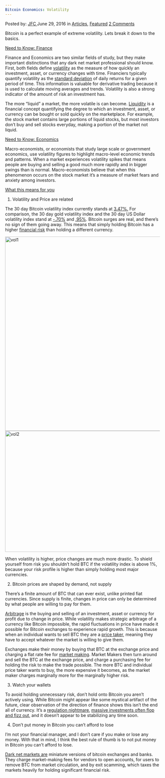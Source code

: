 ```yaml
---
Bitcoin Economics: Volatility
---
```

<article class="post-listing post-14659 post type-post status-publish format-standard has-post-thumbnail hentry category-deepdot-news tag-ecoinomics tag-volatility">
    <div class="post-inner">
    <p class="post-meta">
    <span>Posted by: <a href="https://www.deepdotweb.com/author/jfc/" title="">JFC </a></span>
    <span>June 29, 2016</span>
    <span>in <a href="https://www.deepdotweb.com/category/articles/" rel="category tag">Articles</a>, <a href="https://www.deepdotweb.com/category/deepdot-news/" rel="category tag">Featured</a></span>
    <span><a href="https://www.deepdotweb.com/2016/06/29/ecoinomics/#comments">2 Comments</a></span>
    </p>
    <div class="clear"></div>
    <div class="entry">
    <p>Bitcoin is a perfect example of extreme volatility. Lets break it down to the basics.</p>
    <p><u>Need to Know: Finance</u></p>
    <p>Finance and Economics are two similar fields of study, but they make important distinctions that any dark net market professional should know. First, both fields define <a href="http://financial-dictionary.thefreedictionary.com/Volatility+(economics)">volatility</a> as the measure of how quickly an investment, asset, or currency changes with time. Financiers typically quantify volatility as the <a href="https://en.wikipedia.org/wiki/Standard_deviation">standard deviation</a> of daily returns for a given period of time. This information is valuable for derivative trading because it is used to calculate moving averages and trends. Volatility is also a strong indicator of the amount of risk an investment has.</p>
    <p>The more “liquid” a market, the more volatile is can become. <a href="http://www.investopedia.com/terms/l/liquidity.asp?o=40186&amp;l=dir&amp;qsrc=999&amp;qo=investopediaSiteSearch&amp;ap=investopedia.com">Liquidity</a> is a financial concept quantifying the degree to which an investment, asset, or currency can be bought or sold quickly on the marketplace. For example, the stock market contains large portions of liquid stocks, but most investors don’t buy and sell stocks everyday, making a portion of the market not liquid.</p>
    <p><u>Need to Know: Economics </u></p>
    <p>Macro-economists, or economists that study large scale or government economics, use volatility figures to highlight macro-level economic trends and patterns. When a market experiences volatility spikes that means people are buying and selling a good much more rapidly and in bigger swings than is normal. Macro-economists believe that when this phenomenon occurs on the stock market it’s a measure of market fears and anxiety among investors.</p>
    <p><u>What this means for you</u></p>
    <ol>
    <li>Volatility and Price are related</li>
    </ol>
    <p>The 30 day Bitcoin volatility index currently stands at <a href="https://btcvol.info/">3.47%.</a> For comparison, the 30 day gold volatility index and the 30 day US Dollar volatility index stand at <a href="http://www.cboe.com/micro/gvz/introduction.aspx">-.70%</a> and <a href="https://www.myfxbook.com/forex-market/volatility/EURUSD">.95%</a>. Bitcoin surges are real, and there’s no sign of them going away. This means that simply holding Bitcoin has a higher <a href="https://en.wikipedia.org/wiki/Financial_risk">financial risk</a> than holding a different currency.</p>
    <p><a href="https://www.deepdotweb.com/wp-content/uploads/2016/06/vol1.png"><img class="aligncenter wp-image-14660" src="https://www.deepdotweb.com/wp-content/uploads/2016/06/vol1.png" alt="vol1" width="921" height="632" srcset="https://www.deepdotweb.com/wp-content/uploads/2016/06/vol1.png 1606w, https://www.deepdotweb.com/wp-content/uploads/2016/06/vol1-300x206.png 300w, https://www.deepdotweb.com/wp-content/uploads/2016/06/vol1-1024x703.png 1024w" sizes="(max-width: 921px) 100vw, 921px"/></a> <a href="https://www.deepdotweb.com/wp-content/uploads/2016/06/vol2.png"><img class="aligncenter wp-image-14661" src="https://www.deepdotweb.com/wp-content/uploads/2016/06/vol2.png" alt="vol2" width="733" height="394" srcset="https://www.deepdotweb.com/wp-content/uploads/2016/06/vol2.png 1500w, https://www.deepdotweb.com/wp-content/uploads/2016/06/vol2-300x161.png 300w, https://www.deepdotweb.com/wp-content/uploads/2016/06/vol2-1024x550.png 1024w" sizes="(max-width: 733px) 100vw, 733px"/></a></p>
    <p>When volatility is higher, price changes are much more drastic. To shield yourself from risk you shouldn’t hold BTC if the volatility index is above 1%, because your risk profile is higher than simply holding most major currencies.</p>
    <ol start="2">
    <li>Bitcoin prices are shaped by demand, not supply</li>
    </ol>
    <p>There’s a finite amount of BTC that can ever exist, unlike printed fiat currencies. Since supply is finite, changes in price can only be determined by what people are willing to pay for them.</p>
    <p><a href="http://www.investopedia.com/terms/a/arbitrage.asp">Arbitrage</a> is the buying and selling of an investment, asset or currency for profit due to change in price. While volatility makes strategic arbitrage of a currency like Bitcoin impossible, the rapid fluctuations in price have made it possible for Bitcoin exchanges to experience rapid growth. This is because when an individual wants to sell BTC they are a <a href="http://www.investopedia.com/terms/p/pricetaker.asp">price taker</a>, meaning they have to accept whatever the market is willing to give them.</p>
    <p>Exchanges make their money by buying that BTC at the exchange price and charging a flat rate fee for <a href="http://www.investopedia.com/terms/m/marketmaker.asp">market making</a>. Market Makers then turn around and sell the BTC at the exchange price, and charge a purchasing fee for holding the risk to make the trade possible. The more BTC and individual price taker wants to buy, the more expensive it becomes, as the market maker charges marginally more for the marginally higher risk.</p>
    <ol start="3">
    <li>Watch your wallets</li>
    </ol>
    <p>To avoid holding unnecessary risk, don’t hold onto Bitcoin you aren’t actively using. While Bitcoin might appear like some mystical artifact of the future, clear observation of the direction of finance shows this isn’t the end all of currency. It’s a <a href="http://www.coindesk.com/blockchain-payments-infrastructure-regulators-dilemma/">regulation nightmare</a>, <a href="http://www.coindesk.com/cryex-blockchain-post-trade-regulation/">massive investments often flop and fizz out</a>, and it doesn’t appear to be stabilizing any time soon.</p>
    <ol start="4">
    <li>Don’t put money in Bitcoin you can’t afford to lose</li>
    </ol>
    <p>I’m not your financial manager, and I don’t care if you make or lose any money. With that in mind, I think the best rule of thumb is to not put money in Bitcoin you can’t afford to lose.</p>
    <p><a href="http://www.deepdotweb.com/dark-net-market-comparison-chart/">Dark net markets are</a> miniature versions of bitcoin exchanges and banks. They charge market-making fees for vendors to open accounts, for users to remove BTC from market circulation, and by exit scamming, which taxes the markets heavily for holding significant financial risk.</p>
    </div>
    <span style="display:none"><a href="https://www.deepdotweb.com/tag/ecoinomics/" rel="tag">ecoinomics</a> <a href="https://www.deepdotweb.com/tag/volatility/" rel="tag">volatility</a></span> <span style="display:none" class="updated">2016-06-29</span>
    <div style="display:none" class="vcard author" itemprop="author" itemscope itemtype="http://schema.org/Person"><strong class="fn" itemprop="name"><a href="https://www.deepdotweb.com/author/jfc/" title="Posts by JFC" rel="author">JFC</a></strong></div>
    </div>
</article>

